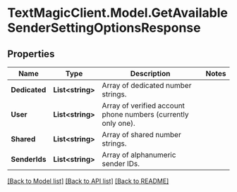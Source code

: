 # TextMagicClient.Model.GetAvailableSenderSettingOptionsResponse
## Properties

Name | Type | Description | Notes
------------ | ------------- | ------------- | -------------
**Dedicated** | **List&lt;string&gt;** | Array of dedicated number strings. | 
**User** | **List&lt;string&gt;** | Array of verified account phone numbers (currently only one). | 
**Shared** | **List&lt;string&gt;** | Array of shared number strings. | 
**SenderIds** | **List&lt;string&gt;** | Array of alphanumeric sender IDs. | 

[[Back to Model list]](../README.md#documentation-for-models) [[Back to API list]](../README.md#documentation-for-api-endpoints) [[Back to README]](../README.md)

